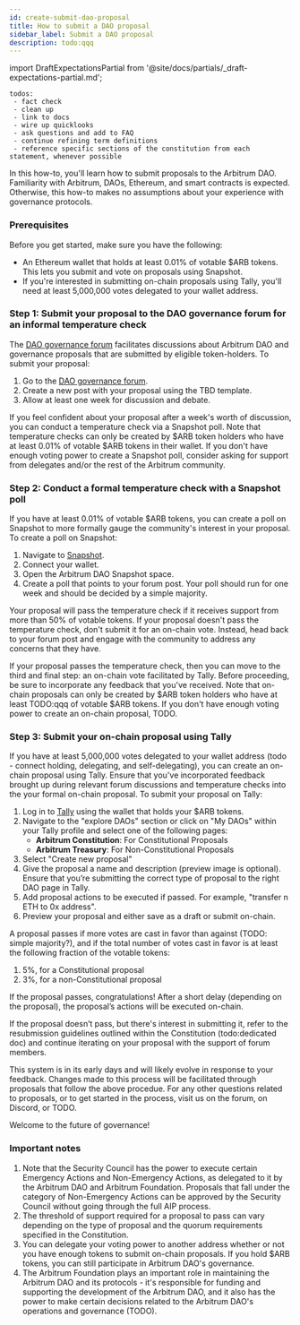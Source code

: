 ```yaml
---
id: create-submit-dao-proposal
title: How to submit a DAO proposal
sidebar_label: Submit a DAO proposal
description: todo:qqq
---
```


import DraftExpectationsPartial from '@site/docs/partials/_draft-expectations-partial.md'; 

<DraftExpectationsPartial />

```
todos: 
 - fact check
 - clean up
 - link to docs
 - wire up quicklooks
 - ask questions and add to FAQ
 - continue refining term definitions
 - reference specific sections of the constitution from each statement, whenever possible
```

In this how-to, you'll learn how to submit proposals to the Arbitrum DAO. Familiarity with Arbitrum, DAOs, Ethereum, and smart contracts is expected. Otherwise, this how-to makes no assumptions about your experience with governance protocols.

### Prerequisites

Before you get started, make sure you have the following:

- An Ethereum wallet that holds at least 0.01% of votable $ARB tokens. This lets you submit and vote on proposals using Snapshot.
- If you're interested in submitting on-chain proposals using Tally, you'll need at least 5,000,000 votes delegated to your wallet address.


### Step 1: Submit your proposal to the DAO governance forum for an informal temperature check

The [DAO governance forum](https://forum.arbitrum.io/) facilitates discussions about Arbitrum DAO and governance proposals that are submitted by eligible token-holders. To submit your proposal:

1. Go to the [DAO governance forum](https://forum.arbitrum.io/).
2. Create a new post with your proposal using the TBD template.
3. Allow at least one week for discussion and debate.

If you feel confident about your proposal after a week's worth of discussion, you can conduct a temperature check via a Snapshot poll. Note that temperature checks can only be created by $ARB token holders who have at least 0.01% of votable $ARB tokens in their wallet. If you don't have enough voting power to create a Snapshot poll, consider asking for support from delegates and/or the rest of the Arbitrum community.

### Step 2: Conduct a formal temperature check with a Snapshot poll

If you have at least 0.01% of votable $ARB tokens, you can create a poll on Snapshot to more formally gauge the community's interest in your proposal. To create a poll on Snapshot:

1. Navigate to [Snapshot](https://snapshot.org/#/).
2. Connect your wallet.
3. Open the Arbitrum DAO Snapshot space.
4. Create a poll that points to your forum post. Your poll should run for one week and should be decided by a simple majority.

Your proposal will pass the temperature check if it receives support from more than 50% of votable tokens. If your proposal doesn't pass the temperature check, don't submit it for an on-chain vote. Instead, head back to your forum post and engage with the community to address any concerns that they have.

If your proposal passes the temperature check, then you can move to the third and final step: an on-chain vote facilitated by Tally. Before proceeding, be sure to incorporate any feedback that you've received. Note that on-chain proposals can only be created by $ARB token holders who have at least TODO:qqq of votable $ARB tokens. If you don't have enough voting power to create an on-chain proposal, TODO.

### Step 3: Submit your on-chain proposal using Tally

If you have at least 5,000,000 votes delegated to your wallet address (todo - connect holding, delegating, and self-delegating), you can create an on-chain proposal using Tally. Ensure that you've incorporated feedback brought up during relevant forum discussions and temperature checks into the your formal on-chain proposal. To submit your proposal on Tally:

 1.	Log in to [Tally](https://www.tally.xyz/) using the wallet that holds your $ARB tokens.
 2.	Navigate to the "explore DAOs" section or click on "My DAOs" within your Tally profile and select one of the following pages:
    - **Arbitrum Constitution**: For Constitutional Proposals
    - **Arbitrum Treasury**: For Non-Constitutional Proposals
3.	Select "Create new proposal"
4.	Give the proposal a name and description (preview image is optional). Ensure that you’re submitting the correct type of proposal to the right DAO page in Tally.
5.	Add proposal actions to be executed if passed. For example, "transfer n ETH to 0x address".
6.	Preview your proposal and either save as a draft or submit on-chain.

A proposal passes if more votes are cast in favor than against (TODO: simple majority?), and if the total number of votes cast in favor is at least the following fraction of the votable tokens:

  1. 5%, for a Constitutional proposal
  2. 3%, for a non-Constitutional proposal

If the proposal passes, congratulations! After a short delay (depending on the proposal), the proposal’s actions will be executed on-chain.

If the proposal doesn’t pass, but there's interest in submitting it, refer to the resubmission guidelines outlined within the Constitution (todo:dedicated doc) and continue iterating on your proposal with the support of forum members.

This system is in its early days and will likely evolve in response to your feedback. Changes made to this process will be facilitated through proposals that follow the above procedue. For any other questions related to proposals, or to get started in the process, visit us on the forum, on Discord, or TODO. 

Welcome to the future of governance!


### Important notes

 1. Note that the Security Council has the power to execute certain Emergency Actions and Non-Emergency Actions, as delegated to it by the Arbitrum DAO and Arbitrum Foundation. Proposals that fall under the category of Non-Emergency Actions can be approved by the Security Council without going through the full AIP process.
 2. The threshold of support required for a proposal to pass can vary depending on the type of proposal and the quorum requirements specified in the Constitution.
 3. You can delegate your voting power to another address whether or not you have enough tokens to submit on-chain proposals. If you hold $ARB tokens, you can still participate in Arbitrum DAO's governance.
 4. The Arbitrum Foundation plays an important role in maintaining the Arbitrum DAO and its protocols - it's responsible for funding and supporting the development of the Arbitrum DAO, and it also has the power to make certain decisions related to the Arbitrum DAO's operations and governance (TODO).



<!-- todos: 
How long are proposals open for voting?
various inline todos
things not specified:
In step 1, the Constitution doesn't specify where the proposal should be submitted. The guide suggests the DAO governance forum, but it is not clear if this is the official place for proposal submissions.
In step 2, the Constitution doesn't specify where proposals need to pass a temperature check before being submitted for an on-chain vote.
In step 3, the Constitution doesn't specify the minimum amount of tokens required to create an on-chain proposal using Tally. Also, it is not specified the percentage of votable tokens required for a proposal to pass.
In step 3, the Constitution doesn't specify what constitutes a vote in favor or against a proposal.
In step 3, the Constitution doesn't specify what types of actions can be included in a proposal.
In step 3, the Constitution doesn't specify the time frame for a proposal to be voted on, and if there is a quorum required for the vote to be valid.
-->